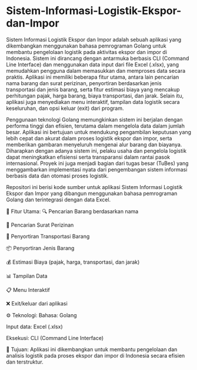 # Sistem-Informasi-Logistik-Ekspor-dan-Impor


Sistem Informasi Logistik Ekspor dan Impor adalah sebuah aplikasi yang dikembangkan menggunakan bahasa pemrograman Golang untuk membantu pengelolaan logistik pada aktivitas ekspor dan impor di Indonesia. Sistem ini dirancang dengan antarmuka berbasis CLI (Command Line Interface) dan menggunakan data input dari file Excel (.xlsx), yang memudahkan pengguna dalam memasukkan dan memproses data secara praktis. Aplikasi ini memiliki beberapa fitur utama, antara lain pencarian nama barang dan surat perizinan, penyortiran berdasarkan jenis transportasi dan jenis barang, serta fitur estimasi biaya yang mencakup perhitungan pajak, harga barang, biaya transportasi, dan jarak. Selain itu, aplikasi juga menyediakan menu interaktif, tampilan data logistik secara keseluruhan, dan opsi keluar (exit) dari program.

Penggunaan teknologi Golang memungkinkan sistem ini berjalan dengan performa tinggi dan efisien, terutama dalam mengelola data dalam jumlah besar. Aplikasi ini bertujuan untuk mendukung pengambilan keputusan yang lebih cepat dan akurat dalam proses logistik ekspor dan impor, serta memberikan gambaran menyeluruh mengenai alur barang dan biayanya. Diharapkan dengan adanya sistem ini, pelaku usaha dan pengelola logistik dapat meningkatkan efisiensi serta transparansi dalam rantai pasok internasional. Proyek ini juga menjadi bagian dari tugas besar (TuBes) yang menggambarkan implementasi nyata dari pengembangan sistem informasi berbasis data dan otomasi proses logistik.

Repositori ini berisi kode sumber untuk aplikasi Sistem Informasi Logistik Ekspor dan Impor yang dibangun menggunakan bahasa pemrograman Golang dan terintegrasi dengan data Excel.

🧩 Fitur Utama:
🔍 Pencarian Barang berdasarkan nama

📄 Pencarian Surat Perizinan

🚚 Penyortiran Transportasi Barang

📦 Penyortiran Jenis Barang

💰 Estimasi Biaya (pajak, harga, transportasi, dan jarak)

📊 Tampilan Data

📋 Menu Interaktif

❌ Exit/keluar dari aplikasi

⚙️ Teknologi:
Bahasa: Golang

Input data: Excel (.xlsx)

Eksekusi: CLI (Command Line Interface)

📌 Tujuan:
Aplikasi ini dikembangkan untuk membantu pengelolaan dan analisis logistik pada proses ekspor dan impor di Indonesia secara efisien dan terstruktur.
